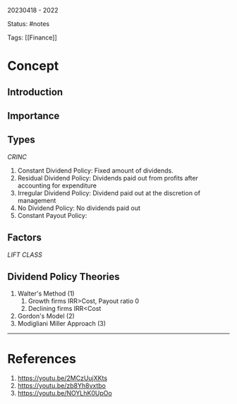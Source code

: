 20230418 - 2022

Status: #notes

Tags: [[Finance]]

# Concept
## Introduction


## Importance


## Types
*CRINC*

1. Constant Dividend Policy: Fixed amount of dividends.
2. Residual Dividend Policy: Dividends paid out from profits after accounting for expenditure
3. Irregular Dividend Policy: Dividend paid out at the discretion of management
4. No Dividend Policy: No dividends paid out
5. Constant Payout Policy: 

## Factors
*LIFT CLASS*

## Dividend Policy Theories
1. Walter's Method (1)
	1. Growth firms IRR>Cost, Payout ratio 0
	2. Declining firms IRR<Cost
2. Gordon's Model (2)
3. Modigliani Miller Approach (3)

---
# References
1. https://youtu.be/2MCzUujXKts
2. https://youtu.be/zb8Yh8vxtbo
3. https://youtu.be/NOYLhK0UpOo

